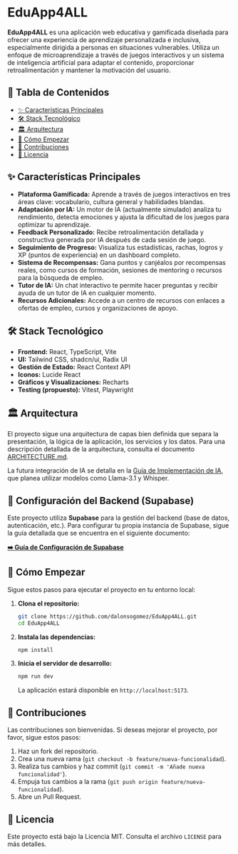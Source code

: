 # EduApp4ALL

**EduApp4ALL** es una aplicación web educativa y gamificada diseñada para ofrecer una experiencia de aprendizaje personalizada e inclusiva, especialmente dirigida a personas en situaciones vulnerables. Utiliza un enfoque de microaprendizaje a través de juegos interactivos y un sistema de inteligencia artificial para adaptar el contenido, proporcionar retroalimentación y mantener la motivación del usuario.

## 📜 Tabla de Contenidos

- [✨ Características Principales](#-características-principales)
- [🛠️ Stack Tecnológico](#️-stack-tecnológico)
- [🏛️ Arquitectura](#️-arquitectura)
- [🚀 Cómo Empezar](#-cómo-empezar)
- [🤝 Contribuciones](#-contribuciones)
- [📄 Licencia](#-licencia)

## ✨ Características Principales

- **Plataforma Gamificada:** Aprende a través de juegos interactivos en tres áreas clave: vocabulario, cultura general y habilidades blandas.
- **Adaptación por IA:** Un motor de IA (actualmente simulado) analiza tu rendimiento, detecta emociones y ajusta la dificultad de los juegos para optimizar tu aprendizaje.
- **Feedback Personalizado:** Recibe retroalimentación detallada y constructiva generada por IA después de cada sesión de juego.
- **Seguimiento de Progreso:** Visualiza tus estadísticas, rachas, logros y XP (puntos de experiencia) en un dashboard completo.
- **Sistema de Recompensas:** Gana puntos y canjéalos por recompensas reales, como cursos de formación, sesiones de mentoring o recursos para la búsqueda de empleo.
- **Tutor de IA:** Un chat interactivo te permite hacer preguntas y recibir ayuda de un tutor de IA en cualquier momento.
- **Recursos Adicionales:** Accede a un centro de recursos con enlaces a ofertas de empleo, cursos y organizaciones de apoyo.

## 🛠️ Stack Tecnológico

- **Frontend:** React, TypeScript, Vite
- **UI:** Tailwind CSS, shadcn/ui, Radix UI
- **Gestión de Estado:** React Context API
- **Iconos:** Lucide React
- **Gráficos y Visualizaciones:** Recharts
- **Testing (propuesto):** Vitest, Playwright

## 🏛️ Arquitectura

El proyecto sigue una arquitectura de capas bien definida que separa la presentación, la lógica de la aplicación, los servicios y los datos. Para una descripción detallada de la arquitectura, consulta el documento [ARCHITECTURE.md](src/ARCHITECTURE.md).

La futura integración de IA se detalla en la [Guía de Implementación de IA](src/AI_IMPLEMENTATION_GUIDE.md), que planea utilizar modelos como Llama-3.1 y Whisper.

## 🔧 Configuración del Backend (Supabase)

Este proyecto utiliza **Supabase** para la gestión del backend (base de datos, autenticación, etc.). Para configurar tu propia instancia de Supabase, sigue la guía detallada que se encuentra en el siguiente documento:

**[➡️ Guía de Configuración de Supabase](supabase/SUPABASE_GUIDE.md)**

## 🚀 Cómo Empezar

Sigue estos pasos para ejecutar el proyecto en tu entorno local:

1.  **Clona el repositorio:**

    ```bash
    git clone https://github.com/dalonsogomez/EduApp4ALL.git
    cd EduApp4ALL
    ```

2.  **Instala las dependencias:**

    ```bash
    npm install
    ```

3.  **Inicia el servidor de desarrollo:**

    ```bash
    npm run dev
    ```

    La aplicación estará disponible en `http://localhost:5173`.

## 🤝 Contribuciones

Las contribuciones son bienvenidas. Si deseas mejorar el proyecto, por favor, sigue estos pasos:

1.  Haz un fork del repositorio.
2.  Crea una nueva rama (`git checkout -b feature/nueva-funcionalidad`).
3.  Realiza tus cambios y haz commit (`git commit -m 'Añade nueva funcionalidad'`).
4.  Empuja tus cambios a la rama (`git push origin feature/nueva-funcionalidad`).
5.  Abre un Pull Request.

## 📄 Licencia

Este proyecto está bajo la Licencia MIT. Consulta el archivo `LICENSE` para más detalles.
